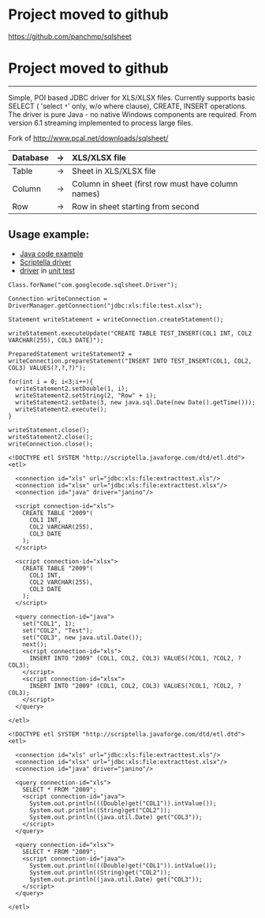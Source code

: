 # Project moved to github #

https://github.com/panchmp/sqlsheet

# Project moved to github #


---


Simple, POI based JDBC driver for XLS/XLSX files. Currently supports basic SELECT ( 'select `*`' only, w/o where clause), CREATE,  INSERT operations. The driver is pure Java - no native Windows components are required. From version 6.1 streaming implemented to process large files.

Fork of http://www.pcal.net/downloads/sqlsheet/

| Database | -> | XLS/XLSX file |
|:---------|:---|:--------------|
| Table    | ->  | Sheet in XLS/XLSX file |
| Column   | ->  | Column in sheet (first row must have column names) |
| Row      | ->  | Row in sheet starting from second |

## Usage example: ##
  * [Java code example](http://code.google.com/p/sqlsheet/wiki/HowToMaven)
  * [Scriptella driver](http://scriptella.javaforge.com/docs/api/scriptella/driver/xls/package-summary.html#package_description)
  * [driver](https://code.google.com/p/sqlsheet/source/browse/trunk/sqlsheet/src/test/resources/xlsload.xml) in [unit test](https://code.google.com/p/sqlsheet/source/browse/trunk/sqlsheet/src/test/java/com/googlecode/sqlsheet/XlsDriverIntegrationTest.java)

```
Class.forName("com.googlecode.sqlsheet.Driver");

Connection writeConnection = DriverManager.getConnection("jdbc:xls:file:test.xlsx");

Statement writeStatement = writeConnection.createStatement();

writeStatement.executeUpdate("CREATE TABLE TEST_INSERT(COL1 INT, COL2 VARCHAR(255), COL3 DATE)");

PreparedStatement writeStatement2 = 
writeConnection.prepareStatement("INSERT INTO TEST_INSERT(COL1, COL2, COL3) VALUES(?,?,?)");

for(int i = 0; i<3;i++){
  writeStatement2.setDouble(1, i);
  writeStatement2.setString(2, "Row" + i);
  writeStatement2.setDate(3, new java.sql.Date(new Date().getTime()));
  writeStatement2.execute();
}

writeStatement.close();
writeStatement2.close();
writeConnection.close();
```
```
<!DOCTYPE etl SYSTEM "http://scriptella.javaforge.com/dtd/etl.dtd">
<etl>

  <connection id="xls" url="jdbc:xls:file:extracttest.xls"/>
  <connection id="xlsx" url="jdbc:xls:file:extracttest.xlsx"/>
  <connection id="java" driver="janino"/>
   
  <script connection-id="xls">
    CREATE TABLE "2009"(
      COL1 INT,
      COL2 VARCHAR(255),
      COL3 DATE
    );
  </script>
      
  <script connection-id="xlsx">
    CREATE TABLE "2009"(
      COL1 INT,
      COL2 VARCHAR(255),
      COL3 DATE
    );
  </script>
   
  <query connection-id="java">
    set("COL1", 1);                     
    set("COL2", "Test");
    set("COL3", new java.util.Date());
    next();
    <script connection-id="xls">
      INSERT INTO "2009" (COL1, COL2, COL3) VALUES(?COL1, ?COL2, ?COL3);
    </script>                                
    <script connection-id="xlsx">
      INSERT INTO "2009" (COL1, COL2, COL3) VALUES(?COL1, ?COL2, ?COL3);
    </script>                                     
  </query>
  
</etl>
```

```
<!DOCTYPE etl SYSTEM "http://scriptella.javaforge.com/dtd/etl.dtd">
<etl>

  <connection id="xls" url="jdbc:xls:file:extracttest.xls"/>
  <connection id="xlsx" url="jdbc:xls:file:extracttest.xlsx"/>
  <connection id="java" driver="janino"/>
   
  <query connection-id="xls">
    SELECT * FROM "2009";
    <script connection-id="java">
      System.out.println(((Double)get("COL1")).intValue());
      System.out.println((String)get("COL2"));
      System.out.println((java.util.Date) get("COL3"));
    </script>
  </query>		
  
  <query connection-id="xlsx">
    SELECT * FROM "2009";
    <script connection-id="java">
      System.out.println(((Double)get("COL1")).intValue());
      System.out.println((String)get("COL2"));
      System.out.println((java.util.Date) get("COL3"));
    </script>
  </query>
  
</etl>
```